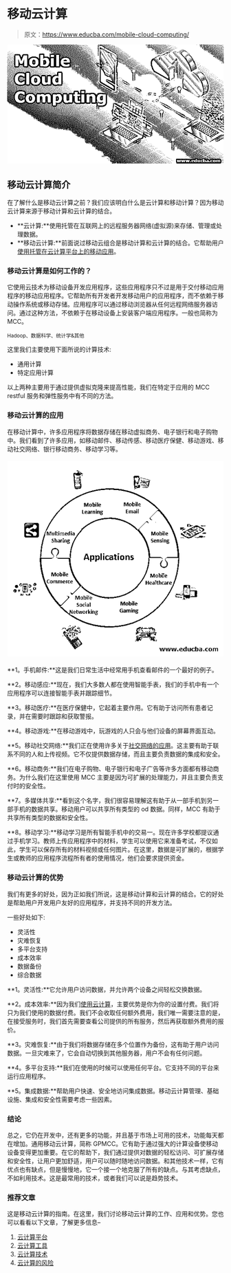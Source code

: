 # 移动云计算

> 原文：<https://www.educba.com/mobile-cloud-computing/>

![Mobile Cloud Computing](img/8460265a95dcf170d99cc154ec5fdcc9.png)



## 移动云计算简介

在了解什么是移动云计算之前？我们应该明白什么是云计算和移动计算？因为移动云计算来源于移动计算和云计算的结合。

*   **云计算:**使用托管在互联网上的远程服务器网络(虚拟源)来存储、管理或处理数据。
*   **移动云计算:**前面说过移动云组合是移动计算和云计算的结合。它帮助用户[使用托管在云计算平台上的移动应用](https://www.educba.com/mobile-applications/)。

### 移动云计算是如何工作的？

它使用云技术为移动设备开发应用程序，这些应用程序只不过是用于交付移动应用程序的移动应用程序。它帮助所有开发者开发移动用户的应用程序，而不依赖于移动操作系统或移动存储。应用程序可以通过移动浏览器从任何远程网络服务器访问。通过这种方法，不依赖于在移动设备上安装客户端应用程序。一般也简称为 MCC。

<small>Hadoop、数据科学、统计学&其他</small>

这里我们主要使用下面所说的计算技术:

*   通用计算
*   特定应用计算

以上两种主要用于通过提供虚拟克隆来提高性能，我们在特定于应用的 MCC restful 服务和弹性服务中有不同的方法。

### 移动云计算的应用

在移动计算中，许多应用程序将数据存储在移动虚拟商务、电子银行和电子购物中。我们看到了许多应用，如移动邮件、移动传感、移动医疗保健、移动游戏、移动社交网络、银行移动商务、移动学习等。

#### ![Applications](img/69d6dd727dae26b0cb9fb1b9803d4850.png)



**1。手机邮件:**这是我们日常生活中经常用手机查看邮件的一个最好的例子。

**2。移动感应:**现在，我们大多数人都在使用智能手表，我们的手机中有一个应用程序可以连接智能手表并跟踪细节。

**3。移动医疗:**在医疗保健中，它起着主要作用。它有助于访问所有患者记录，并在需要时跟踪和获取警报。

**4。移动游戏:**在移动游戏中，玩游戏的人只会与他们设备的屏幕界面互动。

**5。移动社交网络:**我们正在使用许多关于[社交网络的应用](https://www.educba.com/what-is-social-networking/)。这主要有助于联系不同的人和上传视频。它不仅提供数据存储，而且主要负责数据的集成和安全。

**6。移动商务:**我们在电子购物、电子银行和电子广告等许多方面都有移动商务。为什么我们在这里使用 MCC 主要是因为可扩展的处理能力，并且主要负责支付时的安全性。

**7。多媒体共享:**看到这个名字，我们很容易理解这有助于从一部手机到另一部手机的数据共享。移动用户可以共享所有类型的 od 数据。同样，MCC 有助于共享所有类型的数据和安全性。

**8。移动学习:**移动学习是所有智能手机中的交易一。现在许多学校都提议通过手机学习。教师上传应用程序中的材料，学生可以使用它来准备考试，不仅如此，学生可以保存所有的材料视频或任何图片。在这里，数据是可扩展的，根据学生或教师的应用程序流程所有者的使用情况，他们会要求提供资金。

### 移动云计算的优势

我们有更多的好处，因为正如我们所说，这是移动计算和云计算的结合。它的好处是帮助用户开发用户友好的应用程序，并支持不同的开发方法。

一些好处如下:

*   灵活性
*   灾难恢复
*   多平台支持
*   成本效率
*   数据备份
*   综合数据

**1。灵活性:**它允许用户访问数据，并允许两个设备之间轻松交换数据。

**2。成本效率:**因为我们[使用云计算](https://www.educba.com/what-is-cloud-computing/)，主要优势是你为你的设置付费。我们将只为我们使用的数据付费。我们不会收取任何额外费用，我们唯一需要注意的是，在接受服务时，我们首先需要查看公司提供的所有服务，然后再获取额外费用的报价。

**3。灾难恢复:**由于我们将数据存储在多个位置作为备份，这有助于用户访问数据。一旦灾难来了，它会自动切换到其他服务器，用户不会有任何问题。

**4。多平台支持:**我们在使用的时候可以使用任何平台。它支持不同的平台来运行应用程序。

**5。集成数据:**帮助用户快速、安全地访问集成数据。移动云计算管理、基础设施、集成和安全性需要考虑一些因素。

### 结论

总之，它仍在开发中，还有更多的功能，并且基于市场上可用的技术，功能每天都在增加。通用移动云计算，简称 GPMCC。它有助于通过强大的计算设备使移动设备变得更加重要。在它的帮助下，我们通过提供对数据的轻松访问、可扩展存储和安全性，让用户更加舒适，用户可以随时随地访问数据。和其他技术一样，它有优点也有缺点，但是慢慢地，它一个接一个地克服了所有的缺点。与其考虑缺点，不如利用技术。这是最常用的技术，或者我们可以说是趋势技术。

### 推荐文章

这是移动云计算的指南。在这里，我们讨论移动云计算的工作、应用和优势。您也可以看看以下文章，了解更多信息–

1.  [云计算平台](https://www.educba.com/cloud-computing-platforms/)
2.  [云计算工具](https://www.educba.com/cloud-computing-tools/)
3.  [云计算技术](https://www.educba.com/cloud-computing-technologies/)
4.  [云计算的风险](https://www.educba.com/risks-of-cloud-computing/)





